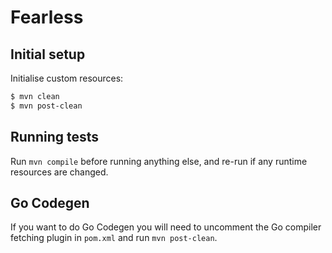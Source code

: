 # Fearless
## Initial setup
Initialise custom resources:

```bash
$ mvn clean
$ mvn post-clean
```

## Running tests
Run `mvn compile` before running anything else, and re-run if any runtime resources are changed.

## Go Codegen
If you want to do Go Codegen you will need to uncomment the Go compiler fetching plugin in `pom.xml` and run `mvn post-clean`.
